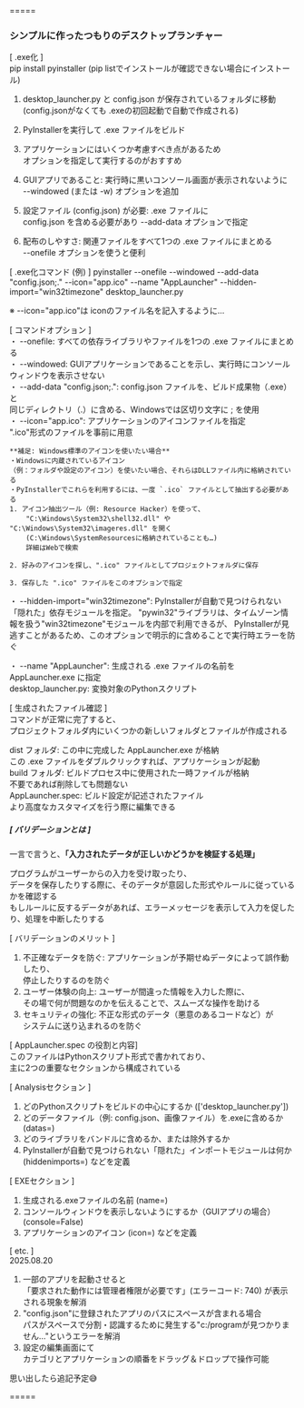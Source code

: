 =====

### シンプルに作ったつもりのデスクトップランチャー  

[ .exe化 ]  
pip install pyinstaller (pip listでインストールが確認できない場合にインストール)  

1. desktop_launcher.py と config.json が保存されているフォルダに移動  
    (config.jsonがなくても .exeの初回起動で自動で作成される)  
2. PyInstallerを実行して .exe ファイルをビルド  
3. アプリケーションにはいくつか考慮すべき点があるため  
    オプションを指定して実行するのがおすすめ  

1. GUIアプリであること: 実行時に黒いコンソール画面が表示されないように   
    --windowed (または -w) オプションを追加  
2. 設定ファイル (config.json) が必要: .exe ファイルに   
    config.json を含める必要があり --add-data オプションで指定  
3. 配布のしやすさ: 関連ファイルをすべて1つの .exe ファイルにまとめる   
    --onefile オプションを使うと便利  

[ .exe化コマンド (例) ]
pyinstaller --onefile --windowed --add-data "config.json;." --icon="app.ico" --name "AppLauncher" --hidden-import="win32timezone" desktop_launcher.py  

※ --icon="app.ico"は iconのファイル名を記入するように…  

[ コマンドオプション ]  
・ --onefile: すべての依存ライブラリやファイルを1つの .exe ファイルにまとめる  
・ --windowed: GUIアプリケーションであることを示し、実行時にコンソールウィンドウを表示させない  
・ --add-data "config.json;.": config.json ファイルを、ビルド成果物（.exe）と  
    同じディレクトリ（.）に含める、Windowsでは区切り文字に ; を使用  
・ --icon="app.ico": アプリケーションのアイコンファイルを指定  
    ".ico"形式のファイルを事前に用意  

    **補足: Windows標準のアイコンを使いたい場合**  
    ・Windowsに内蔵されているアイコン
    （例：フォルダや設定のアイコン）を使いたい場合、それらはDLLファイル内に格納されている  
    ・PyInstallerでこれらを利用するには、一度 `.ico` ファイルとして抽出する必要がある  
    1. アイコン抽出ツール（例: Resource Hacker）を使って、  
        "C:\Windows\System32\shell32.dll" や "C:\Windows\System32\imageres.dll" を開く  
        (C:\Windows\SystemResourcesに格納されていることも…)  
        詳細はWebで検索  

    2. 好みのアイコンを探し、".ico" ファイルとしてプロジェクトフォルダに保存  

    3. 保存した ".ico" ファイルをこのオプションで指定  
・ --hidden-import="win32timezone": PyInstallerが自動で見つけられない「隠れた」依存モジュールを指定。
    "pywin32"ライブラリは、タイムゾーン情報を扱う"win32timezone"モジュールを内部で利用できるが、
    PyInstallerが見逃すことがあるため、このオプションで明示的に含めることで実行時エラーを防ぐ

・ --name "AppLauncher": 生成される .exe ファイルの名前を AppLauncher.exe に指定  
    desktop_launcher.py: 変換対象のPythonスクリプト  

[ 生成されたファイル確認 ]  
コマンドが正常に完了すると、  
プロジェクトフォルダ内にいくつかの新しいフォルダとファイルが作成される  

dist フォルダ: この中に完成した AppLauncher.exe が格納  
    この .exe ファイルをダブルクリックすれば、アプリケーションが起動  
build フォルダ: ビルドプロセス中に使用された一時ファイルが格納  
    不要であれば削除しても問題ない  
AppLauncher.spec: ビルド設定が記述されたファイル  
    より高度なカスタマイズを行う際に編集できる  

##### [ バリデーションとは ]  
一言で言うと、**「入力されたデータが正しいかどうかを検証する処理」**  

プログラムがユーザーからの入力を受け取ったり、  
データを保存したりする際に、そのデータが意図した形式やルールに従っているかを確認する  
もしルールに反するデータがあれば、エラーメッセージを表示して入力を促したり、処理を中断したりする  

[ バリデーションのメリット ]  
1. 不正確なデータを防ぐ: アプリケーションが予期せぬデータによって誤作動したり、  
    停止したりするのを防ぐ  
2. ユーザー体験の向上: ユーザーが間違った情報を入力した際に、  
    その場で何が問題なのかを伝えることで、スムーズな操作を助ける  
3. セキュリティの強化: 不正な形式のデータ（悪意のあるコードなど）が  
    システムに送り込まれるのを防ぐ  

[ AppLauncher.spec の役割と内容]  
このファイルはPythonスクリプト形式で書かれており、  
主に2つの重要なセクションから構成されている  

[ Analysisセクション ]  
1. どのPythonスクリプトをビルドの中心にするか (['desktop_launcher.py'])  
2. どのデータファイル（例: config.json、画像ファイル）を.exeに含めるか (datas=)  
3. どのライブラリをバンドルに含めるか、または除外するか  
4. PyInstallerが自動で見つけられない「隠れた」インポートモジュールは何か (hiddenimports=) などを定義  

[ EXEセクション ]  
1. 生成される.exeファイルの名前 (name=)  
2. コンソールウィンドウを表示しないようにするか（GUIアプリの場合） (console=False)  
3. アプリケーションのアイコン (icon=) などを定義  
 
[ etc. ]  
2025.08.20  
1. 一部のアプリを起動させると  
    「要求された動作には管理者権限が必要です」(エラーコード: 740) が表示される現象を解消  
2. "config.json"に登録されたアプリのパスにスペースが含まれる場合  
    パスがスペースで分割・認識するために発生する"c:/programが見つかりません…"というエラーを解消  
3. 設定の編集画面にて  
    カテゴリとアプリケーションの順番をドラッグ＆ドロップで操作可能  


思い出したら追記予定😅  

=====
